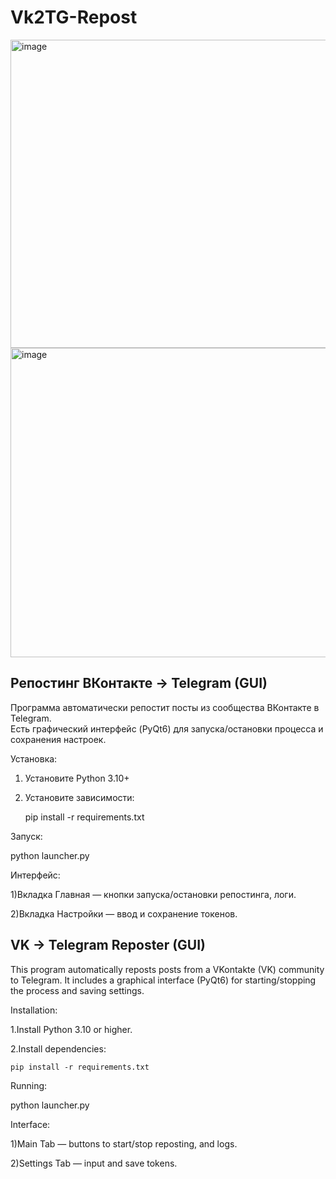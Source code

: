 # Vk2TG-Repost

<img width="787" height="493" alt="image" src="https://github.com/user-attachments/assets/aec98cae-7d56-4fa7-a776-988b77721981" />
<img width="793" height="495" alt="image" src="https://github.com/user-attachments/assets/980ad2e7-e724-4205-990e-20586c02d350" />


Репостинг ВКонтакте → Telegram (GUI)
------------------------------------
Программа автоматически репостит посты из сообщества ВКонтакте в Telegram.  
Есть графический интерфейс (PyQt6) для запуска/остановки процесса и сохранения настроек.  

Установка:

1. Установите Python 3.10+
   
2. Установите зависимости:
   
   pip install -r requirements.txt
   
Запуск:

python launcher.py

Интерфейс:

1)Вкладка Главная — кнопки запуска/остановки репостинга, логи.

2)Вкладка Настройки — ввод и сохранение токенов.

VK → Telegram Reposter (GUI)
--------------------------------------------------

This program automatically reposts posts from a VKontakte (VK) community to Telegram.
It includes a graphical interface (PyQt6) for starting/stopping the process and saving settings.

Installation:

  1.Install Python 3.10 or higher.

  2.Install dependencies:

    pip install -r requirements.txt

Running:

python launcher.py

Interface:

1)Main Tab — buttons to start/stop reposting, and logs.

2)Settings Tab — input and save tokens.
